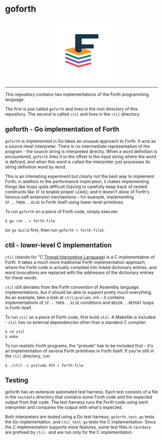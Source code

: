# goforth

<p align="center">
  <img alt="Logo" src="doc/goforth-logo-sm.png" />
</p>

----

This repository contains two implementations of the Forth programming language.

The first is just called `goforth` and lives in the root directory of this
repository. The second is called `ctil` and lives in the `ctil` directory.

## goforth - Go implementation of Forth

`goforth` is implemented in Go takes an unusual approach to Forth. It acts
as a source-level interpreter. There is no intermediate representation of
the program - the source string is interpreted directly. When a word definition
is encountered, `goforth` links it to the offset in the input string where
the word is defined, and when this word is called the interpreter just
processes its string definition word by word.

This is an interesting experiment but clearly not the best way to implement
Forth; in addition to the performance implication, it makes implementing things
like loops quite difficult (having to carefully keep track of nested constructs
like `IF` to enable proper `LEAVE`), and it doesn't allow of Forth's famous
self-extension mechanisms - for example, implementing `IF...THEN...ELSE` in
Forth itself using lower-level primitives.

To run `goforth` on a piece of Forth code, simply execute:

```shell
$ go run . < forth-file
```

(or `go build` first, then run `goforth < forth-file`).

## ctil - lower-level C implementation

`ctil` (stands for "C [Thread Interpretive Language](https://en.wikipedia.org/wiki/Threaded_code)) is a C implementation of Forth. It takes a much more traditional
Forth implementation approach, where the Forth code is actually compiled into
linked dictionary entries, and word invocations are replaced with the addresses
of the dictionary entries for these words.

`ctil` still deviates from the Forth convention of Assembly language
implementations, but it should be able to support pretty much everything.
As an example, take a look at `ctil/prelude.4th` - it contains implementations
of `IF...THEN...ELSE` conditions and `BEGIN...REPEAT` loops in Forth itself.

To run `ctil` on a piece of Forth code, first build `ctil`. A Makefile is
included - `ctil` has no external dependencies other than a standard C compiler.

```shell
$ cd ctil
$ make
```

To run realistic Forth programs, the "prelude" has to be included first - it's
an implementation of several Forth primitives in Forth itself. If you're still
in the `ctil` directory, run:

```
$ ./ctil -i prelude.4th < forth-file
```

## Testing

goforth has an extensive automated test harness. Each test consists of a file
in the `testdata` directory that contains some Forth code and the expected
output from that code. The test harness runs the Forth code using each
interpreter and compares the output with what's expected.

Both interpreters are tested using a Go test harness; `goforth_test.go` tests
the Go implementation, and `ctil_test.go` tests the C implementation. Since the
C implementation supports more features, some test files in `testdata` are
prefixed by `ctil-` and are run only for the C implementation.
